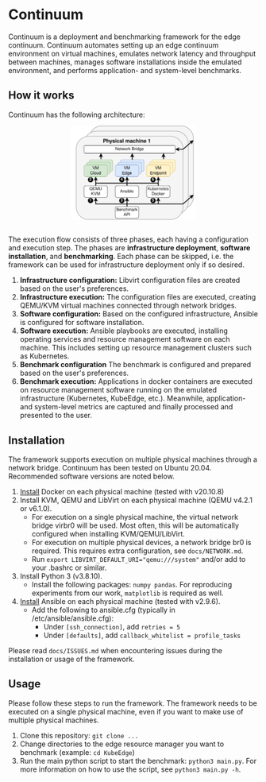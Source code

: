 # Continuum
Continuum is a deployment and benchmarking framework for the edge continuum. Continuum automates setting up an edge continuum environment on virtual machines, emulates network latency and throughput between machines, manages software installations inside the emulated environment, and performs application- and system-level benchmarks.

## How it works
Continuum has the following architecture:

<div align="center">
    <img src="./docs/images/architecture.png" width = "50%" align="center">
</div>
<br>

The execution flow consists of three phases, each having a configuration and execution step. The phases are **infrastructure deployment**, **software installation**, and **benchmarking**. Each phase can be skipped, i.e. the framework can be used for infrastructure deployment only if so desired.

1. **Infrastructure configuration:** Libvirt configuration files are created based on the user's preferences.
2. **Infrastructure execution:** The configuration files are executed, creating QEMU/KVM virtual machines connected through network bridges.
3. **Software configuration:** Based on the configured infrastructure, Ansible is configured for software installation. 
4. **Software execution:** Ansible playbooks are executed, installing operating services and resource management software on each machine. This includes setting up resource management clusters such as Kubernetes.
5. **Benchmark configuration** The benchmark is configured and prepared based on the user's preferences.
6. **Benchmark execution:** Applications in docker containers are executed on resource management software running on the emulated infrastructure (Kubernetes, KubeEdge, etc.). Meanwhile, application- and system-level metrics are captured and finally processed and presented to the user.

## Installation
The framework supports execution on multiple physical machines through a network bridge. Continuum has been tested on Ubuntu 20.04. Recommended software versions are noted below.

1. [Install](https://docs.docker.com/get-docker/) Docker on each physical machine (tested with v20.10.8)
2. Install KVM, QEMU and LibVirt on each physical machine (QEMU v4.2.1 or v6.1.0).<br>
    * For execution on a single physical machine, the virtual network bridge virbr0 will be used. Most often, this will be automatically configured when installing KVM/QEMU/LibVirt.
    * For execution on multiple physical devices, a network bridge br0 is required. This requires extra configuration, see `docs/NETWORK.md`.
    * Run `export LIBVIRT_DEFAULT_URI="qemu:///system"` and/or add to your .bashrc or similar.
3. Install Python 3 (v3.8.10).
    * Install the following packages: `numpy pandas`. For reproducing experiments from our work, `matplotlib` is required as well.
3. [Install](https://docs.ansible.com/ansible/latest/installation_guide/intro_installation.html) Ansible on each physical machine (tested with v2.9.6).
    * Add the following to ansible.cfg (typically in /etc/ansible/ansible.cfg): 
        * Under `[ssh_connection]`, add `retries = 5`
        * Under `[defaults]`, add `callback_whitelist = profile_tasks`

Please read `docs/ISSUES.md` when encountering issues during the installation or usage of the framework.

## Usage
Please follow these steps to run the framework. The framework needs to be executed on a single physical machine, even if you want to make use of multiple physical machines.

1. Clone this repository: `git clone ...`
2. Change directories to the edge resource manager you want to benchmark (example: `cd KubeEdge`)
3. Run the main python script to start the benchmark: `python3 main.py`. For more information on how to use the script, see `python3 main.py -h`.
